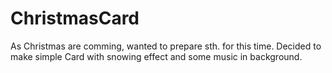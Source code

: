 # ChristmasCard
As Christmas are comming, wanted to prepare sth. for this time.
Decided to make simple Card with snowing effect and some music in background.
